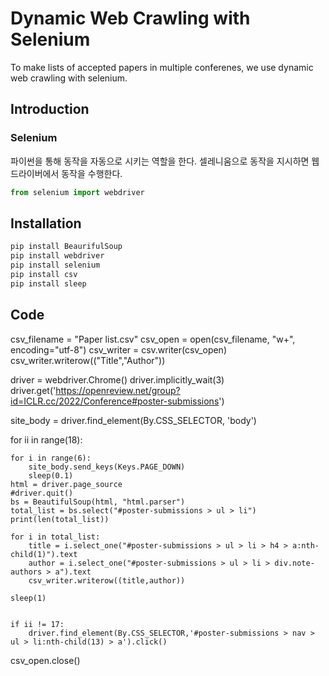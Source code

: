 # Dynamic Web Crawling with Selenium
To make lists of accepted papers in multiple conferenes, we use dynamic web crawling with selenium.

## Introduction
### Selenium
파이썬을 통해 동작을 자동으로 시키는 역할을 한다. 
셀레니움으로 동작을 지시하면 웹드라이버에서 동작을 수행한다.
```py
from selenium import webdriver
```

## Installation
```py
pip install BeaurifulSoup
pip install webdriver
pip install selenium
pip install csv
pip install sleep
```

## Code
csv_filename = "Paper list.csv"
csv_open = open(csv_filename, "w+", encoding="utf-8")
csv_writer = csv.writer(csv_open)
csv_writer.writerow(("Title","Author"))


driver = webdriver.Chrome()
driver.implicitly_wait(3)
driver.get('https://openreview.net/group?id=ICLR.cc/2022/Conference#poster-submissions')

site_body = driver.find_element(By.CSS_SELECTOR, 'body')

for ii in range(18):
   
    for i in range(6):
        site_body.send_keys(Keys.PAGE_DOWN)
        sleep(0.1)
    html = driver.page_source
    #driver.quit()
    bs = BeautifulSoup(html, "html.parser")
    total_list = bs.select("#poster-submissions > ul > li")
    print(len(total_list))
    
    for i in total_list:
        title = i.select_one("#poster-submissions > ul > li > h4 > a:nth-child(1)").text
        author = i.select_one("#poster-submissions > ul > li > div.note-authors > a").text
        csv_writer.writerow((title,author))
           
    sleep(1)

    
    if ii != 17:
        driver.find_element(By.CSS_SELECTOR,'#poster-submissions > nav > ul > li:nth-child(13) > a').click()
    
csv_open.close()
```
